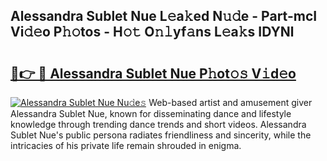 ## Alessandra Sublet Nue L𝚎a𝚔ed N𝚞𝚍e - Part-mcI Vi𝚍𝚎o P𝚑𝚘tos - H𝚘𝚝 O𝚗𝚕yf𝚊ns L𝚎a𝚔s IDYNl

# <h2><a href="http://kf6ga9.oniu.top/?m=Alessandra+Sublet+Nue">🔗👉 🔴 Alessandra Sublet Nue P𝚑ot𝚘𝚜 V𝚒d𝚎o</a></h2>

[![Alessandra Sublet Nue Nu𝚍e𝚜](https://i.imgur.com/0qMVB7G.gif)](http://kf6ga9.oniu.top/?m=Alessandra+Sublet+Nue)
Web-based artist and amusement giver Alessandra Sublet Nue, known for disseminating dance and lifestyle knowledge through trending dance trends and short videos. Alessandra Sublet Nue's public persona radiates friendliness and sincerity, while the intricacies of his private life remain shrouded in enigma.  
